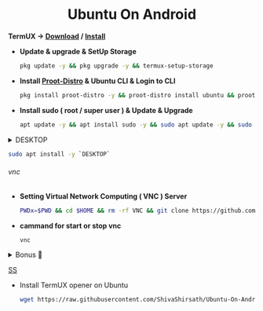<h1 align=center>Ubuntu On Android</h1>

**TermUX → [Download](https://f-droid.org/packages/com.termux) / [Install](https://play.google.com/store/apps/details?id=com.termux)**
+ **Update & upgrade & SetUp Storage**
  ```bash
  pkg update -y && pkg upgrade -y && termux-setup-storage
  ```
+ **Install [Proot-Distro](https://github.com/termux/proot-distro) & Ubuntu CLI & Login to CLI**
  ```bash
  pkg install proot-distro -y && proot-distro install ubuntu && proot-distro login ubuntu
  ```
+ **Install sudo ( root / super user ) & Update & Upgrade**
  ```bash
  apt update -y && apt install sudo -y && sudo apt update -y && sudo apt upgrade -y && sudo apt install -y apt-utils dialog git wget
  ``` 
<!--
+ Add User
```bash
adduser <UserName> && echo "<UserName> ALL=(ALL:ALL) ALL" >> /etc/sudoers
```
+ **Install udisks2**
```bash
rm -rf /var/lib/dpkg/info/*.postinst && sudo dpkg --configure -a && sudo apt install udisks2 -y && rm -rf /var/lib/dpkg/info/*.postinst && sudo dpkg --configure -a
``` -->

<details>
<summary> DESKTOP </summary>
<ul>
<li><p><strong>Mate</strong></p>
<ul>
<li>DESKTOP <code>ubuntu-mate-desktop</code></li>
<li>START-UP <code>mate-session</code></li>
</ul>
</li>
<li><p><strong>Kubuntu</strong></p>
<ul>
<li>DESKTOP <code>kubuntu-desktop</code></li>
<li>START-UP <code>startplasma-x11</code></li>
</ul>
</li>
<li><p><strong>Light weight X11</strong></p>
<ul>
<li>DESKTOP <code>lxde</code></li>
<li>START-UP <code>startlxde</code></li>
</ul>
</li>
<li><p><strong>X Forms Common</strong></p>
<ul>
<li>DESKTOP <code>xfce4 xfce4-goodies</code></li>
<li>START-UP <code>startxfce4</code></li>
</ul>
</li>
</ul>

</details>

  ```bash
  sudo apt install -y `DESKTOP` 
  ```
###### vnc
+ **Setting Virtual Network Computing ( VNC ) Server**
  ```bash
  PWDx=$PWD && cd $HOME && rm -rf VNC && git clone https://github.com/ShivaShirsath/VNC.git && cd VNC && bash install && cd $PWDx
  ```
+ **cammand for start or stop vnc**
  ```bash
  vnc 
  ```
  

<details>

<summary>Bonus 🥳</summary>
<pre><code class="lang-bash">sudo apt install -y firefox fonts-indic fonts-emojione openjdk<span class="hljs-number">-8</span>-jdk
<br>
<span class="hljs-meta"># Mozilla</span>
<span class="hljs-meta"># Indian Fonts - हिंदी, देवनागरी, मराठी, ગુજરાતી, ਪੰਜਾਬੀ, ಕನ್ನಡ, മലയാളം, తెలుగు, … etc, etc.</span>
<span class="hljs-meta"># Emojies - 😎, 😃, ❤, 😍, 😂, 👍, 😊, 🎉 … etc, etc.</span>
<span class="hljs-meta"># java, javac, appletviewer, jar … etc, etc.</span>
</code></pre>

</details>

[SS](Simple.md)

+ Install TermUX opener on Ubuntu
  ```bash
  wget https://raw.githubusercontent.com/ShivaShirsath/Ubuntu-On-Android/main/TermUX.desktop -O $HOME/Desktop/TermUX.desktop && chmod +x $HOME/Desktop/TermUX.desktop
  ```
